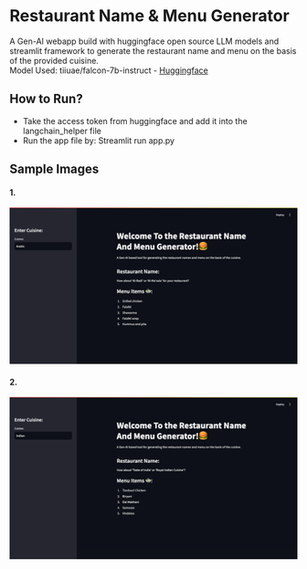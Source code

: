 <h1>Restaurant Name & Menu Generator </h1>
<p>A Gen-AI webapp build with huggingface open source LLM models and streamlit framework to generate the restaurant name and menu on the basis of the provided cuisine.</br>
Model Used: tiiuae/falcon-7b-instruct - <a href="https://huggingface.co/tiiuae/falcon-7b-instruct">Huggingface</a></br>

</p>
<h2>How to Run?</h2>
<p>
  <ul>
    <li>Take the access token from huggingface and add it into the langchain_helper file</li>
    <li>Run the app file by: Streamlit run app.py</li>
  </ul>
</p>
<h2>Sample Images</h2>
<h4>1.</h4>
<img src="https://github.com/bhavuksagar/Restaurant-Name-Menu-Generator-/blob/main/screenshots/Screenshot%202024-11-19%20at%204.31.50%20PM.png">
<h4>2.</h4>
<img src="https://github.com/bhavuksagar/Restaurant-Name-Menu-Generator-/blob/main/screenshots/Screenshot%202024-11-19%20at%204.32.06%20PM.png">


